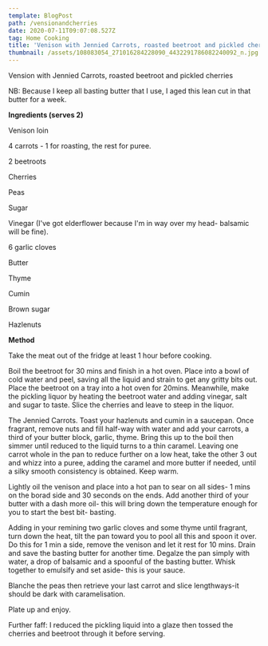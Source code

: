 ```yaml
---
template: BlogPost
path: /vensionandcherries
date: 2020-07-11T09:07:08.527Z
tag: Home Cooking
title: 'Venison with Jennied Carrots, roasted beetroot and pickled cherries'
thumbnail: /assets/108083054_271016284228090_4432291786082240092_n.jpg
---
```

Vension with Jennied Carrots, roasted beetroot and pickled cherries

NB: Because I keep all basting butter that I use, I aged this lean cut in that butter for a week. 

**Ingredients (serves 2)**

Venison loin

4 carrots - 1 for roasting, the rest for puree.

2 beetroots

Cherries

Peas

Sugar

Vinegar (I've got elderflower because I'm in way over my head- balsamic will be fine).

6 garlic cloves

Butter

Thyme

Cumin

Brown sugar

Hazlenuts

**Method**

Take the meat out of the fridge at least 1 hour before cooking.

Boil the beetroot for 30 mins and finish in a hot oven. Place into a bowl of cold water and peel, saving all the liquid and strain to get any gritty bits out. Place the beetroot on a tray into a hot oven for 20mins. Meanwhile, make the pickling liquor by heating the beetroot water and adding vinegar, salt and sugar to taste. Slice the cherries and leave to steep in the liquor.

The Jennied Carrots. Toast your hazlenuts and cumin in a saucepan. Once fragrant, remove nuts and fill half-way with water and add your carrots, a third of your butter block, garlic, thyme. Bring this up to the boil then simmer until reduced to the liquid turns to a thin caramel. Leaving one carrot whole in the pan to reduce further on a low heat, take the other 3 out and whizz into a puree, adding the caramel and more butter if needed, until a silky smooth consistency is obtained. Keep warm. 

Lightly oil the venison and place into a hot pan to sear on all sides- 1 mins on the borad side and 30 seconds on the ends. Add another third of your butter with a dash more oil- this will bring down the temperature enough for you to start the best bit- basting.

Adding in your remining two garlic cloves and some thyme until fragrant, turn down the heat, tilt the pan toward you to pool all this and spoon it over. Do this for 1 min a side, remove the venison and let it rest for 10 mins. Drain and save the basting butter for another time. Degalze the pan simply with water, a drop of balsamic and a spoonful of the basting butter. Whisk together to emulsify and set aside- this is your sauce.

Blanche the peas then retrieve your last carrot and slice lengthways-it should be dark with caramelisation.

Plate up and enjoy.

Further faff: I reduced the pickling liquid into a glaze then tossed the cherries and beetroot through it before serving.
